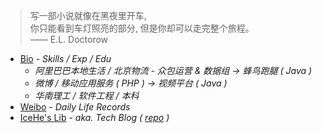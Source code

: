 <!-- > 好记性不如烂博客 -->

<!-- Done is better than perfect. -->

> 写一部小说就像在黑夜里开车, <br/>你只能看到车灯照亮的部分, 但是你却可以走完整个旅程。<br/>—— E.L. Doctorow

- [Bio](/marks/bio.md) - _Skills / Exp / Edu_
    - _阿里巴巴本地生活 / 北京物流 - 众包运营 & 数据组 → 蜂鸟跑腿 ( Java )_
    - _微博 / 移动应用服务 ( PHP ) → 视频平台 ( Java )_
    - _华南理工 / 软件工程 / 本科_
- [Weibo](https://weibo.com/icedes) - _Daily Life Records_
- [IceHe's Lib](https://icehe.xyz/#/) - _aka. Tech Blog ( [repo](https://github.com/IceHe/lib) )_

<!-- ### Hi there 👋 -->

<!--
**IceHe/IceHe** is a ✨ _special_ ✨ repository because its `README.md` (this file) appears on your GitHub profile.

Here are some ideas to get you started:

- 🔭 I’m currently working on ...
- 🌱 I’m currently learning ...
- 👯 I’m looking to collaborate on ...
- 🤔 I’m looking for help with ...
- 💬 Ask me about ...
- 📫 How to reach me: ...
- 😄 Pronouns: ...
- ⚡ Fun fact: ...
-->
